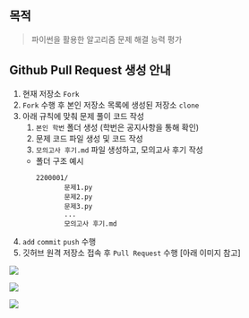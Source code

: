 ## 목적

> 파이썬을 활용한 알고리즘 문제 해결 능력 평가

## Github Pull Request 생성 안내

1. 현재 저장소 `Fork`
2. `Fork` 수행 후 본인 저장소 목록에 생성된 저장소 `clone`
3. 아래 규칙에 맞춰 문제 풀이 코드 작성
   1. `본인 학번` 폴더 생성 (학번은 공지사항을 통해 확인)
   2. 문제 코드 파일 생성 및 코드 작성
   3. `모의고사 후기.md` 파일 생성하고, 모의고사 후기 작성
   - 폴더 구조 예시
     ```plain
     2200001/
     		문제1.py
     		문제2.py
     		문제3.py
     		...
     		모의고사 후기.md
     ```
4. `add` `commit` `push` 수행
5. 깃허브 원격 저장소 접속 후 `Pull Request` 수행 [아래 이미지 참고]

![](assets/pr_1.png)

![](assets/pr_2.png)

![](assets/pr_3.png)
